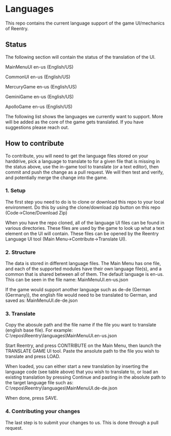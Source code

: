 # Languages
This repo contains the current language support of the game UI/mechanics of Reentry.

## Status
The following section will contain the status of the translation of the UI.

MainMenuUI
en-us (English/US)

CommonUI
en-us (English/US)

MercuryGame
en-us (English/US)

GeminiGame
en-us (English/US)

ApolloGame
en-us (English/US)

The following list shows the languages we currently want to support. More will be added as the core of the game gets translated. If you have suggestions please reach out.


## How to contribute
To contribute, you will need to get the language files stored on your harddrive, pick a language to translate to for a given file that is missing in the status above, use the in-game tool to translate (or a text editor), then commit and push the change as a pull request. We will then test and verify, and potentially merge the change into the game.

### 1. Setup
The first step you need to do is to clone or download this repo to your local environment.
Do this by using the clone/download zip button on this repo (Code->Clone/Download Zip)

When you have the repo cloned, all of the language UI files can be found in various directories. These files are used by the game to look up what a text element on the UI will contain.
These files can be opened by the Reentry Language UI tool  (Main Menu->Contribute->Translate UI).

### 2. Structure
The data is stored in different language files. The Main Menu has one file, and each of the supported modules have their own language file(s), and a common that is shared between all of them.
The default language is en-us. This can be seen in the file name:
MainMenuUI.en-us.json

If the game would support another language such as de-de (German (Germany)), the english file would need to be translated to German, and saved as:
MainMenuUI.de-de.json

### 3. Translate
Copy the abosule path and the file name if the file you want to translate (english base file). For example:
C:\repos\Reentry\languages\MainMenuUI.en-us.json

Start Reentry, and press CONTRIBUTE on the Main Menu, then launch the TRANSLATE GAME UI tool.
Paste the ansolute path to the file you wish to translate and press LOAD.

When loaded, you can either start a new translation by inserting the language code (see table above) that you wish to translate to, or load an existing translation by pressing Continue and pasting in the absolute path to the target language file such as:
C:\repos\Reentry\languages\MainMenuUI.de-de.json

When done, press SAVE.

### 4. Contributing your changes
The last step is to submit your changes to us. This is done through a pull request.
